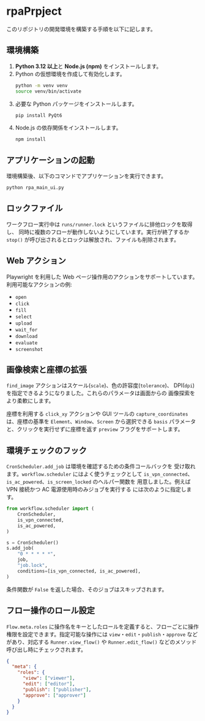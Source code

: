 # rpaPrpject

このリポジトリの開発環境を構築する手順を以下に記します。

## 環境構築

1. **Python 3.12 以上**と **Node.js (npm)** をインストールします。
2. Python の仮想環境を作成して有効化します。
   ```bash
   python -m venv venv
   source venv/bin/activate
   ```
3. 必要な Python パッケージをインストールします。
   ```bash
   pip install PyQt6
   ```
4. Node.js の依存関係をインストールします。
   ```bash
   npm install
   ```

## アプリケーションの起動

環境構築後、以下のコマンドでアプリケーションを実行できます。

```bash
python rpa_main_ui.py
```

## ロックファイル

ワークフロー実行中は `runs/runner.lock` というファイルに排他ロックを取得し、
同時に複数のフローが動作しないようにしています。実行が終了するか `stop()`
が呼び出されるとロックは解放され、ファイルも削除されます。

## Web アクション

Playwright を利用した Web ページ操作用のアクションをサポートしています。  
利用可能なアクションの例:

- `open`
- `click`
- `fill`
- `select`
- `upload`
- `wait_for`
- `download`
- `evaluate`
- `screenshot`

## 画像検索と座標の拡張

`find_image` アクションはスケール(`scale`)、色の許容度(`tolerance`)、
DPI(`dpi`)を指定できるようになりました。これらのパラメータは画面からの
画像探索をより柔軟にします。

座標を利用する `click_xy` アクションや GUI ツールの
`capture_coordinates` は、座標の基準を `Element`、`Window`、`Screen`
から選択できる `basis` パラメータと、クリックを実行せずに座標を返す
`preview` フラグをサポートします。

## 環境チェックのフック

`CronScheduler.add_job` は環境を確認するための条件コールバックを
受け取れます。`workflow.scheduler` にはよく使うチェックとして
`is_vpn_connected`、`is_ac_powered`、`is_screen_locked` のヘルパー関数を
用意しました。例えば VPN 接続かつ AC 電源使用時のみジョブを実行する
には次のように指定します。

```python
from workflow.scheduler import (
    CronScheduler,
    is_vpn_connected,
    is_ac_powered,
)

s = CronScheduler()
s.add_job(
    "0 * * * * *",
    job,
    "job.lock",
    conditions=[is_vpn_connected, is_ac_powered],
)
```

条件関数が `False` を返した場合、そのジョブはスキップされます。

## フロー操作のロール設定

`Flow.meta.roles` に操作名をキーとしたロールを定義すると、フローごとに操作権限を設定できます。指定可能な操作には `view`・`edit`・`publish`・`approve` などがあり、対応する `Runner.view_flow()` や `Runner.edit_flow()` などのメソッド呼び出し時にチェックされます。

```json
{
  "meta": {
    "roles": {
      "view": ["viewer"],
      "edit": ["editor"],
      "publish": ["publisher"],
      "approve": ["approver"]
    }
  }
}
```


